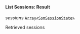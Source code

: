

#### List Sessions: Result  
  
<article>

*sessions* [`Array<SsmSessionState>`](/docs/ssm-chaincode-session--page#ssmsessionstate) 

Retrieved sessions

</article>

